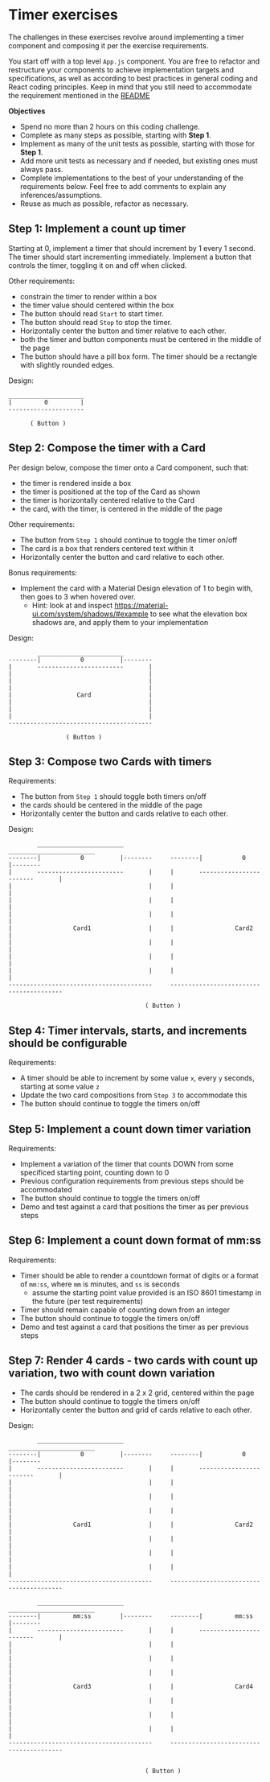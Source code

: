 # Timer exercises
The challenges in these exercises revolve around implementing a timer component and composing it per the exercise requirements.

You start off with a top level `App.js` component. You are free to refactor and restructure your components to achieve implementation targets and specifications, as well as according to best practices in general coding and React coding principles. Keep in mind that you still need to accommodate the requirement mentioned in the [README](README.md)

**Objectives**
* Spend no more than 2 hours on this coding challenge.
* Complete as many steps as possible, starting with **Step 1**.
* Implement as many of the unit tests as possible, starting with those for **Step 1**.
* Add more unit tests as necessary and if needed, but existing ones must always pass.
* Complete implementations to the best of your understanding of the requirements below. Feel free to add comments to explain any inferences/assumptions.
* Reuse as much as possible, refactor as necessary.

## Step 1: Implement a count up timer
Starting at 0, implement a timer that should increment by 1 every 1 second. The timer should start incrementing immediately.
Implement a button that controls the timer, toggling it on and off when clicked.

Other requirements:
- constrain the timer to render within a box
- the timer value should centered within the box
- The button should read `Start` to start timer.
- The button should read `Stop` to stop the timer.
- Horizontally center the button and timer relative to each other.
- both the timer and button components must be centered in the middle of the page
- The button should have a pill box form. The timer should be a rectangle with slightly rounded edges.

Design:
```
_____________________
|         0         |
---------------------

      ( Button )
```

## Step 2: Compose the timer with a Card
Per design below, compose the timer onto a Card component, such that:
- the timer is rendered inside a box
- the timer is positioned at the top of the Card as shown
- the timer is horizontally centered relative to the Card
- the card, with the timer, is centered in the middle of the page

Other requirements:
- The button from `Step 1` should continue to toggle the timer on/off
- The card is a box that renders centered text within it
- Horizontally center the button and card relative to each other.

Bonus requirements:
- Implement the card with a Material Design elevation of 1 to begin with, then goes to 3 when hovered over.
  - Hint: look at and inspect https://material-ui.com/system/shadows/#example to see what the elevation box shadows are, and apply them to your implementation

Design:
```
        ________________________
--------|           0          |--------
|       ------------------------       |
|                                      |
|                                      |
|                                      |
|                  Card                |
|                                      |
|                                      |
|                                      |
----------------------------------------

                ( Button )
```

## Step 3: Compose two Cards with timers
Requirements:
- The button from `Step 1` should toggle both timers on/off
- the cards should be centered in the middle of the page
- Horizontally center the button and cards relative to each other.

Design:
```
        ________________________                     ________________________
--------|           0          |--------     --------|           0          |--------
|       ------------------------       |     |       ------------------------       |
|                                      |     |                                      |
|                                      |     |                                      |
|                                      |     |                                      |
|                 Card1                |     |                 Card2                |
|                                      |     |                                      |
|                                      |     |                                      |
|                                      |     |                                      |
----------------------------------------     ----------------------------------------

                                      ( Button )
```

## Step 4: Timer intervals, starts, and increments should be configurable
Requirements:
- A timer should be able to increment by some value `x`, every `y` seconds, starting at some value `z`
- Update the two card compositions from `Step 3` to accommodate this
- The button should continue to toggle the timers on/off

## Step 5: Implement a count down timer variation
Requirements:
- Implement a variation of the timer that counts DOWN from some specificed starting point, counting down to 0
- Previous configuration requirements from previous steps should be accommodated
- The button should continue to toggle the timers on/off
- Demo and test against a card that positions the timer as per previous steps

## Step 6: Implement a count down format of mm:ss
Requirements:
- Timer should be able to render a countdown format of digits or a format of `mm:ss`, where `mm` is minutes, and `ss` is seconds
  - assume the starting point value provided is an ISO 8601 timestamp in the future (per test requirements)
- Timer should remain capable of counting down from an integer
- The button should continue to toggle the timers on/off
- Demo and test against a card that positions the timer as per previous steps

## Step 7: Render 4 cards - two cards with count up variation, two with count down variation
- The cards should be rendered in a 2 x 2 grid, centered within the page
- The button should continue to toggle the timers on/off
- Horizontally center the button and grid of cards relative to each other.

Design:

```
        ________________________                     ________________________
--------|           0          |--------     --------|           0          |--------
|       ------------------------       |     |       ------------------------       |
|                                      |     |                                      |
|                                      |     |                                      |
|                                      |     |                                      |
|                 Card1                |     |                 Card2                |
|                                      |     |                                      |
|                                      |     |                                      |
|                                      |     |                                      |
----------------------------------------     ----------------------------------------

        ________________________                     ________________________
--------|         mm:ss        |--------     --------|         mm:ss        |--------
|       ------------------------       |     |       ------------------------       |
|                                      |     |                                      |
|                                      |     |                                      |
|                                      |     |                                      |
|                 Card3                |     |                 Card4                |
|                                      |     |                                      |
|                                      |     |                                      |
|                                      |     |                                      |
----------------------------------------     ----------------------------------------


                                      ( Button )
```
